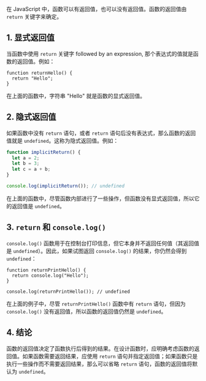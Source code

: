 
在 JavaScript 中，函数可以有返回值，也可以没有返回值。函数的返回值由 `return` 关键字来确定。

## 1. 显式返回值

当函数中使用 `return` 关键字 followed by an expression, 那个表达式的值就是函数的返回值。例如：
```JS
function returnHello() {
  return "Hello";
}

```


在上面的函数中，字符串 "Hello" 就是函数的显式返回值。

## 2. 隐式返回值

如果函数中没有 `return` 语句，或者 `return` 语句后没有表达式，那么函数的返回值就是 `undefined`。这称为隐式返回值。例如：

```js
function implicitReturn() {
  let a = 2;
  let b = 3;
  let c = a + b;
}

console.log(implicitReturn()); // undefined

```

在上面的函数中，尽管函数内部进行了一些操作，但函数没有显式返回值，所以它的返回值是 `undefined`。

## 3. `return` 和 `console.log()`

`console.log()` 函数用于在控制台打印信息，但它本身并不返回任何值（其返回值是 `undefined`）。因此，如果试图返回 `console.log()` 的结果，你仍然会得到 `undefined`：

```JS
function returnPrintHello() {
  return console.log("Hello");
}

console.log(returnPrintHello()); // undefined

```

在上面的例子中，尽管 `returnPrintHello()` 函数中有 `return` 语句，但因为 `console.log()` 没有返回值，所以函数的返回值仍然是 `undefined`。

## 4. 结论

函数的返回值决定了函数执行后得到的结果。在设计函数时，应明确考虑函数的返回值。如果函数需要返回结果，应使用 `return` 语句并指定返回值；如果函数只是执行一些操作而不需要返回结果，那么可以省略 `return` 语句，函数的返回值将默认为 `undefined`。